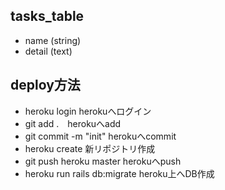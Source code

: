 ## tasks_table
* name (string)  
* detail (text)

## deploy方法

* heroku login herokuへログイン
* git add .　herokuへadd
* git commit -m "init" herokuへcommit
* heroku create 新リポジトリ作成　
* git push heroku master herokuへpush
* heroku run rails db:migrate heroku上へDB作成
